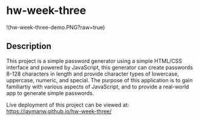 # hw-week-three

!(hw-week-three-demo.PNG?raw=true)
## Description
This project is a simple password generator using a simple HTML/CSS interface and powered by JavaScript, this generator can create passwords 8-128 characters in length and provide character types of lowercase, uppercase, numeric, and special. The purpose of this application is to gain familiartiy with various aspects of JavaScript, and to provide a real-world app to generate simple passwords.

Live deployment of this project can be viewed at: https://jaymanw.github.io/hw-week-three/
